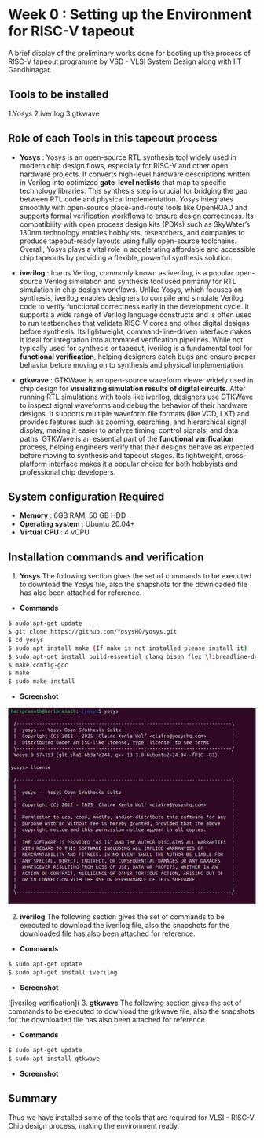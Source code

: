 # Week 0 : Setting up the Environment for RISC-V tapeout

A brief display of the preliminary works done for booting up the process of RISC-V tapeout programme by VSD - VLSI System Design along with IIT Gandhinagar.

## Tools to be installed
  1.Yosys
  2.iverilog
  3.gtkwave
## Role of each Tools in this tapeout process

 - **Yosys** : Yosys is an open-source RTL synthesis tool widely used in modern chip design flows, especially for RISC-V and other open hardware projects. It converts high-level hardware descriptions written in Verilog into optimized __gate-level netlists__ that map to specific technology libraries. This synthesis step is crucial for bridging the gap between RTL code and physical implementation. Yosys integrates smoothly with open-source place-and-route tools like OpenROAD and supports formal verification workflows to ensure design correctness. Its compatibility with open process design kits (PDKs) such as SkyWater’s 130nm technology enables hobbyists, researchers, and companies to produce tapeout-ready layouts using fully open-source toolchains. Overall, Yosys plays a vital role in accelerating affordable and accessible chip tapeouts by providing a flexible, powerful synthesis solution.

 - **iverilog** : Icarus Verilog, commonly known as iverilog, is a popular open-source Verilog simulation and synthesis tool used primarily for RTL simulation in chip design workflows. Unlike Yosys, which focuses on synthesis, iverilog enables designers to compile and simulate Verilog code to verify functional correctness early in the development cycle. It supports a wide range of Verilog language constructs and is often used to run testbenches that validate RISC-V cores and other digital designs before synthesis. Its lightweight, command-line-driven interface makes it ideal for integration into automated verification pipelines. While not typically used for synthesis or tapeout, iverilog is a fundamental tool for __functional verification__, helping designers catch bugs and ensure proper behavior before moving on to synthesis and physical implementation.

 - **gtkwave** : GTKWave is an open-source waveform viewer widely used in chip design for __visualizing simulation results of digital circuits__. After running RTL simulations with tools like iverilog, designers use GTKWave to inspect signal waveforms and debug the behavior of their hardware designs. It supports multiple waveform file formats (like VCD, LXT) and provides features such as zooming, searching, and hierarchical signal display, making it easier to analyze timing, control signals, and data paths. GTKWave is an essential part of the __functional verification__ process, helping engineers verify that their designs behave as expected before moving to synthesis and tapeout stages. Its lightweight, cross-platform interface makes it a popular choice for both hobbyists and professional chip developers.

## System configuration Required
 - __Memory__ : 6GB RAM, 50 GB HDD 
 - __Operating system__ : Ubuntu 20.04+ 
 - __Virtual CPU__ : 4 vCPU

## Installation commands and verification

 1. **Yosys**
  The following section gives the set of commands to be executed to download the Yosys file, also the snapshots for the downloaded file has also been attached for reference.
  - __Commands__
 ``` bash
 $ sudo apt-get update 
 $ git clone https://github.com/YosysHQ/yosys.git
 $ cd yosys 
 $ sudo apt install make (If make is not installed please install it)  
 $ sudo apt-get install build-essential clang bison flex \libreadline-dev gawk tcl-dev libffi-dev git \graphviz xdot pkg-config python3 libboost-system-dev \libboost-python-dev libboost-filesystem-dev zlib1g-dev 
 $ make config-gcc 
 $ make  
 $ sudo make install 

 ```
 - **Screenshot**

![Yosys verification](WEEK0/Associated_files/YOSYS_CMD.jpg)

2. **iverilog**
The following section gives the set of commands to be executed to download the iverilog file, also the snapshots for the downloaded file has also been attached for reference.
  - __Commands__
 ``` bash
 $ sudo apt-get update 
 $ sudo apt-get install iverilog 

 ```
  - __Screenshot__

![iverilog verification](
3. **gtkwave**
The following section gives the set of commands to be executed to download the gtkwave file, also the snapshots for the downloaded file has also been attached for reference.
  - __Commands__
 ``` bash
 $ sudo apt-get update 
 $ sudo apt install gtkwave

 ```
 - __Screenshot__
 
## Summary
Thus we have installed some of the tools that are required for VLSI - RISC-V Chip design process, making the environment ready.
 



